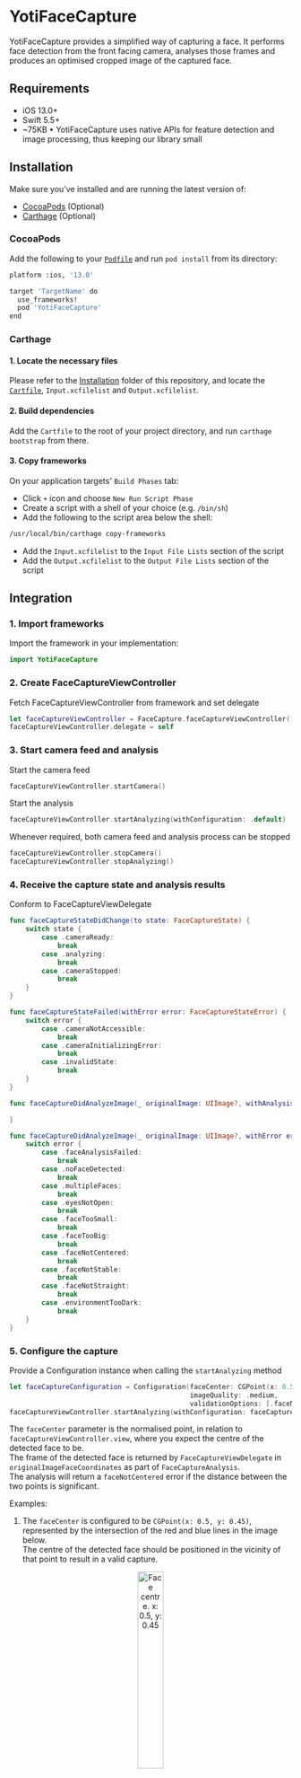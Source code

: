 # YotiFaceCapture

YotiFaceCapture provides a simplified way of capturing a face. It performs face detection from the front facing camera, analyses those frames and produces an optimised cropped image of the captured face.

## Requirements
- iOS 13.0+
- Swift 5.5+
- ~75KB • YotiFaceCapture uses native APIs for feature detection and image processing, thus keeping our library small    

## Installation
Make sure you've installed and are running the latest version of:
- [CocoaPods](https://guides.cocoapods.org/using/getting-started.html) (Optional)
- [Carthage](https://github.com/Carthage/Carthage) (Optional)

### CocoaPods
Add the following to your [`Podfile`](https://guides.cocoapods.org/using/the-podfile.html) and run `pod install` from its directory:
```bash
platform :ios, '13.0'

target 'TargetName' do
  use_frameworks!
  pod 'YotiFaceCapture'
end
```

### Carthage
#### 1. Locate the necessary files
Please refer to the [Installation](Installation/Carthage) folder of this repository, and locate the [`Cartfile`](https://github.com/Carthage/Carthage/blob/master/Documentation/Artifacts.md#cartfile), `Input.xcfilelist` and `Output.xcfilelist`.

#### 2. Build dependencies
Add the `Cartfile` to the root of your project directory, and run `carthage bootstrap` from there.

#### 3. Copy frameworks
On your application targets' `Build Phases` tab:
- Click `+` icon and choose `New Run Script Phase`
- Create a script with a shell of your choice (e.g. `/bin/sh`)
- Add the following to the script area below the shell:
```bash
/usr/local/bin/carthage copy-frameworks
```
- Add the `Input.xcfilelist` to the `Input File Lists` section of the script
- Add the `Output.xcfilelist` to the `Output File Lists` section of the script

## Integration
### 1. Import frameworks
Import the framework in your implementation:
```swift
import YotiFaceCapture
```

### 2. Create FaceCaptureViewController
Fetch FaceCaptureViewController from framework and set delegate
```swift
let faceCaptureViewController = FaceCapture.faceCaptureViewController()
faceCaptureViewController.delegate = self
```

### 3. Start camera feed and analysis
Start the camera feed
```swift
faceCaptureViewController.startCamera()
```
Start the analysis
```swift
faceCaptureViewController.startAnalyzing(withConfiguration: .default)
```

Whenever required, both camera feed and analysis process can be stopped
```swift
faceCaptureViewController.stopCamera()
faceCaptureViewController.stopAnalyzing()
```

### 4. Receive the capture state and analysis results
Conform to FaceCaptureViewDelegate
```swift
func faceCaptureStateDidChange(to state: FaceCaptureState) {
    switch state {
        case .cameraReady:
            break
        case .analyzing:
            break
        case .cameraStopped:
            break
    }
}

func faceCaptureStateFailed(withError error: FaceCaptureStateError) {
    switch error {
        case .cameraNotAccessible:
            break
        case .cameraInitializingError:
            break
        case .invalidState:
            break
    }
}

func faceCaptureDidAnalyzeImage(_ originalImage: UIImage?, withAnalysis analysis: FaceCaptureAnalysis) {

}

func faceCaptureDidAnalyzeImage(_ originalImage: UIImage?, withError error: FaceCaptureAnalysisError) {
    switch error {
        case .faceAnalysisFailed:
            break
        case .noFaceDetected:
            break
        case .multipleFaces:
            break
        case .eyesNotOpen:
            break
        case .faceTooSmall:
            break
        case .faceTooBig:
            break
        case .faceNotCentered:
            break
        case .faceNotStable:
            break
        case .faceNotStraight:
            break
        case .environmentTooDark:
            break
    }
}
```

### 5. Configure the capture
Provide a Configuration instance when calling the `startAnalyzing` method
```swift
let faceCaptureConfiguration = Configuration(faceCenter: CGPoint(x: 0.5, y: 0.5),
                                             imageQuality: .medium,
                                             validationOptions: [.faceNotStraight])
faceCaptureViewController.startAnalyzing(withConfiguration: faceCaptureConfiguration)    
```
The `faceCenter` parameter is the normalised point, in relation to `faceCaptureViewController.view`, where you expect the centre of the detected face to be.<br>
The frame of the detected face is returned by `FaceCaptureViewDelegate` in `originalImageFaceCoordinates` as part of `FaceCaptureAnalysis`.<br>
The analysis will return a `faceNotCentered` error if the distance between the two points is significant.

Examples:

1. The `faceCenter` is configured to be `CGPoint(x: 0.5, y: 0.45)`, represented by the intersection of the red and blue lines in the image below.<br>
The centre of the detected face should be positioned in the vicinity of that point to result in a valid capture.

<p align="center">
<img src="https://github.com/getyoti/yoti-face-capture-ios/assets/60880814/e63e3845-0c72-4037-8449-e43331c21a35" width="30%" alt="Face centre. x: 0.5, y: 0.45">
</p>

2. The reference shape has been moved up and the `faceCenter` is now configured to `CGPoint(x: 0.5, y: 0.35)`.

<p align="center">
<img src="https://github.com/getyoti/yoti-face-capture-ios/assets/60880814/9563a277-b84c-40c2-aae6-d2618beab93e" width="30%" alt="Face centre. x: 0.5, y: 0.35">
</p>

The validation options available are:
```swift
case eyesNotOpen
case faceNotStraight
case faceNotStable(requiredFrames: Int)
case environmentTooDark
```

## Support
If you have any other questions please do not hesitate to contact clientsupport@yoti.com.
Once we have answered your question we may contact you again to discuss Yoti products and services. If you'd prefer us not to do this, please let us know when you e-mail us.
